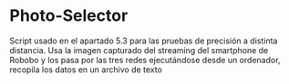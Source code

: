 # Photo-Selector
Script usado en el apartado 5.3 para las pruebas de precisión a distinta distancia. Usa la imagen capturado del streaming del smartphone de Robobo y los pasa por las tres redes ejecutándose desde un ordenador, recopila los datos en un archivo de texto
